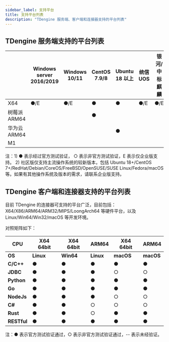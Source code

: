 ```yaml
---
sidebar_label: 支持平台
title: 支持平台列表
description: "TDengine 服务端、客户端和连接器支持的平台列表"
---
```


## TDengine 服务端支持的平台列表

|              | **Windows server 2016/2019** | **Windows 10/11** | **CentOS 7.9/8** | **Ubuntu 18 以上** | **统信 UOS** | **银河/中标麒麟** | **凝思 V60/V80** | **macOS** |
| ------------ | ---------------------------- | ----------------- | ---------------- | ------------------ | ------------ | ----------------- | ---------------- | --------- |
| X64          | ●/E                          | ●/E               | ●                | ●                  | ●/E          | ●/E               | ●/E              | ●         |
| 树莓派 ARM64 |                              |                   | ●                |                    |              |                   |                  |           |
| 华为云 ARM64 |                              |                   |                  | ●                  |              |                   |                  |           |
| M1           |                              |                   |                  |                    |              |                   |                  | ●         |

注：1) ● 表示经过官方测试验证， ○ 表示非官方测试验证，E 表示仅企业版支持。
   2) 社区版仅支持主流操作系统的较新版本，包括 Ubuntu 18+/CentOS 7+/RedHat/Debian/CoreOS/FreeBSD/OpenSUSE/SUSE Linux/Fedora/macOS 等。如果有其他操作系统及版本的需求，请联系企业版支持。

## TDengine 客户端和连接器支持的平台列表

目前 TDengine 的连接器可支持的平台广泛，目前包括：X64/X86/ARM64/ARM32/MIPS/LoongArch64 等硬件平台，以及 Linux/Win64/Win32/macOS 等开发环境。

对照矩阵如下：

| **CPU**     | **X64 64bit** | **X64 64bit** | **ARM64** | **X64 64bit** | **ARM64** |
| ----------- | ------------- | ------------- | --------- | ------------- | --------- |
| **OS**      | **Linux**     | **Win64**     | **Linux** | **macOS**     | **macOS** |
| **C/C++**   | ●             | ●             | ●         | ●             | ●         |
| **JDBC**    | ●             | ●             | ●         | ○             | ○         |
| **Python**  | ●             | ●             | ●         | ●             | ●         |
| **Go**      | ●             | ●             | ●         | ●             | ●         |
| **NodeJs**  | ●             | ●             | ●         | ○             | ○         |
| **C#**      | ●             | ●             | ○         | ○             | ○         |
| **Rust**    | ●             | ●             | ○         | ●             | ●         |
| **RESTful** | ●             | ●             | ●         | ●             | ●         |

注：● 表示官方测试验证通过，○ 表示非官方测试验证通过，-- 表示未经验证。
